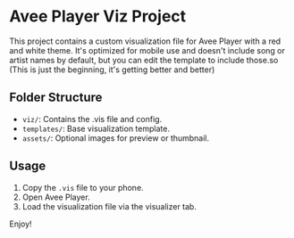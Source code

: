 # Avee Player Viz Project

This project contains a custom visualization file for Avee Player with a red and white theme. It's optimized for mobile use and doesn't include song or artist names by default, but you can edit the template to include those.so  (This is just the beginning, it's getting better and better)

## Folder Structure

- `viz/`: Contains the .vis file and config.
- `templates/`: Base visualization template.
- `assets/`: Optional images for preview or thumbnail.

## Usage

1. Copy the `.vis` file to your phone.
2. Open Avee Player.
3. Load the visualization file via the visualizer tab.

Enjoy!
